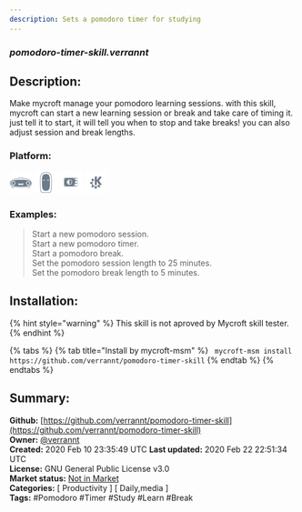 ```yaml
---
description: Sets a pomodoro timer for studying
---
```


### _pomodoro-timer-skill.verrannt_  
## Description:  
Make mycroft manage your pomodoro learning sessions. with this skill, mycroft can start a new learning session or break and take care of timing it. just tell it to start, it will tell you when to stop and take breaks! you can also adjust session and break lengths.  
  
  
### Platform:  
 ![Mark I](../.gitbook/assets/mark-1-icon.png)  ![Mark II](../.gitbook/assets/mark-2-icon.png)  ![Picroft](../.gitbook/assets/picroft-icon.png)  ![plasmoid](../.gitbook/assets/kde.png)   
### Examples:  
> Start a new pomodoro session.  
> Start a new pomodoro timer.  
> Start a pomodoro break.  
> Set the pomodoro session length to 25 minutes.  
> Set the pomodoro break length to 5 minutes.  
  
## Installation:  
{% hint style="warning" %}
This skill is not aproved by Mycroft skill tester.
{% endhint %}
    
{% tabs %}
{% tab title="Install by mycroft-msm" %}
``` mycroft-msm install https://github.com/verrannt/pomodoro-timer-skill```
{% endtab %}
  {% endtabs %}
    
## Summary:  
**Github:** [https://github.com/verrannt/pomodoro-timer-skill](https://github.com/verrannt/pomodoro-timer-skill)  
**Owner:** [@verrannt](https://github.com/verrannt)  
**Created:** 2020 Feb 10 23:35:49 UTC  **Last updated:** 2020 Feb 22 22:51:34 UTC  
**License:** GNU General Public License v3.0  
**Market status:** [Not in Market](https://market.mycroft.ai/skill/)  
**Categories:** [ Productivity ] [ Daily,media ]   
**Tags:** \#Pomodoro \#Timer \#Study \#Learn \#Break   
